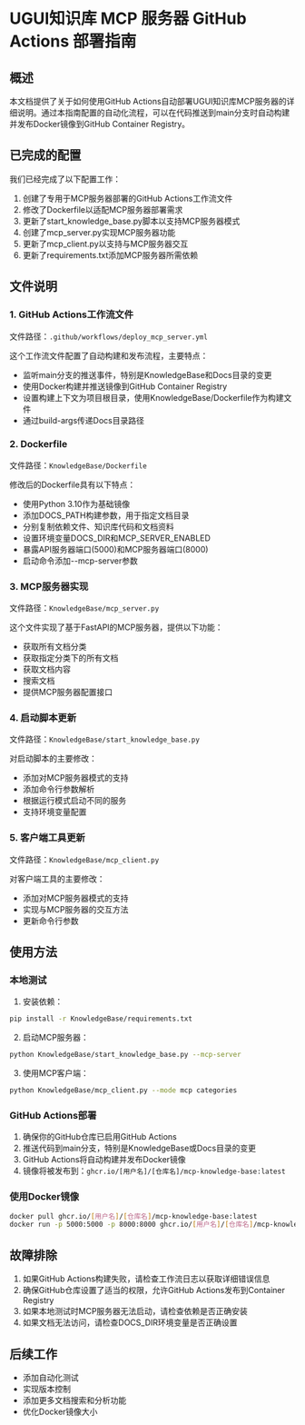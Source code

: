 # UGUI知识库 MCP 服务器 GitHub Actions 部署指南

## 概述

本文档提供了关于如何使用GitHub Actions自动部署UGUI知识库MCP服务器的详细说明。通过本指南配置的自动化流程，可以在代码推送到main分支时自动构建并发布Docker镜像到GitHub Container Registry。

## 已完成的配置

我们已经完成了以下配置工作：

1. 创建了专用于MCP服务器部署的GitHub Actions工作流文件
2. 修改了Dockerfile以适配MCP服务器部署需求
3. 更新了start_knowledge_base.py脚本以支持MCP服务器模式
4. 创建了mcp_server.py实现MCP服务器功能
5. 更新了mcp_client.py以支持与MCP服务器交互
6. 更新了requirements.txt添加MCP服务器所需依赖

## 文件说明

### 1. GitHub Actions工作流文件

文件路径：`.github/workflows/deploy_mcp_server.yml`

这个工作流文件配置了自动构建和发布流程，主要特点：

- 监听main分支的推送事件，特别是KnowledgeBase和Docs目录的变更
- 使用Docker构建并推送镜像到GitHub Container Registry
- 设置构建上下文为项目根目录，使用KnowledgeBase/Dockerfile作为构建文件
- 通过build-args传递Docs目录路径

### 2. Dockerfile

文件路径：`KnowledgeBase/Dockerfile`

修改后的Dockerfile具有以下特点：

- 使用Python 3.10作为基础镜像
- 添加DOCS_PATH构建参数，用于指定文档目录
- 分别复制依赖文件、知识库代码和文档资料
- 设置环境变量DOCS_DIR和MCP_SERVER_ENABLED
- 暴露API服务器端口(5000)和MCP服务器端口(8000)
- 启动命令添加--mcp-server参数

### 3. MCP服务器实现

文件路径：`KnowledgeBase/mcp_server.py`

这个文件实现了基于FastAPI的MCP服务器，提供以下功能：

- 获取所有文档分类
- 获取指定分类下的所有文档
- 获取文档内容
- 搜索文档
- 提供MCP服务器配置接口

### 4. 启动脚本更新

文件路径：`KnowledgeBase/start_knowledge_base.py`

对启动脚本的主要修改：

- 添加对MCP服务器模式的支持
- 添加命令行参数解析
- 根据运行模式启动不同的服务
- 支持环境变量配置

### 5. 客户端工具更新

文件路径：`KnowledgeBase/mcp_client.py`

对客户端工具的主要修改：

- 添加对MCP服务器模式的支持
- 实现与MCP服务器的交互方法
- 更新命令行参数

## 使用方法

### 本地测试

1. 安装依赖：

```bash
pip install -r KnowledgeBase/requirements.txt
```

2. 启动MCP服务器：

```bash
python KnowledgeBase/start_knowledge_base.py --mcp-server
```

3. 使用MCP客户端：

```bash
python KnowledgeBase/mcp_client.py --mode mcp categories
```

### GitHub Actions部署

1. 确保你的GitHub仓库已启用GitHub Actions
2. 推送代码到main分支，特别是KnowledgeBase或Docs目录的变更
3. GitHub Actions将自动构建并发布Docker镜像
4. 镜像将被发布到：`ghcr.io/[用户名]/[仓库名]/mcp-knowledge-base:latest`

### 使用Docker镜像

```bash
docker pull ghcr.io/[用户名]/[仓库名]/mcp-knowledge-base:latest
docker run -p 5000:5000 -p 8000:8000 ghcr.io/[用户名]/[仓库名]/mcp-knowledge-base:latest
```

## 故障排除

1. 如果GitHub Actions构建失败，请检查工作流日志以获取详细错误信息
2. 确保GitHub仓库设置了适当的权限，允许GitHub Actions发布到Container Registry
3. 如果本地测试时MCP服务器无法启动，请检查依赖是否正确安装
4. 如果文档无法访问，请检查DOCS_DIR环境变量是否正确设置

## 后续工作

- 添加自动化测试
- 实现版本控制
- 添加更多文档搜索和分析功能
- 优化Docker镜像大小
